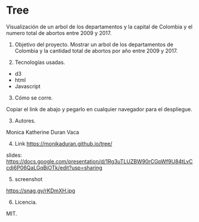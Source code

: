 # Tree
Visualización de un arbol de los departamentos y  la capital de Colombia y el numero total de abortos entre 2009 y 2017.

1) Objetivo del proyecto. 
 Mostrar un arbol de los departamentos de Colombia y la cantidad total de abortos por año entre 2009 y 2017.
 
2) Tecnologías usadas.
  - d3
  - html
  - Javascript

 3) Cómo se corre.
 
 Copiar el link de abajo y pegarlo en cualquier navegador para el despliegue. 
 
 3) Autores.
 
 Monica Katherine Duran Vaca
 
 4) Link
  https://monikaduran.github.io/tree/
  
  slides: https://docs.google.com/presentation/d/1Rg3uTLUZBW90rCGpWf9U84tLvCcdj6P06QaLGqBjOTk/edit?usp=sharing
 
 5) screenshot
 
 https://snag.gy/rKDmXH.jpg
  
 6) Licencia.
 
 MIT.
